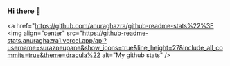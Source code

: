 ### Hi there 👋

<!--
**surazneupane/surazneupane** is a ✨ _special_ ✨ repository because its `README.md` (this file) appears on your GitHub profile.

Here are some ideas to get you started:

- 🔭 I’m currently working on ...
- 🌱 I’m currently learning ...
- 👯 I’m looking to collaborate on ...
- 🤔 I’m looking for help with ...
- 💬 Ask me about ...
- 📫 How to reach me: ...
- 😄 Pronouns: ...
- ⚡ Fun fact: ...
-->


 <a href="https://github.com/anuraghazra/github-readme-stats%22%3E
  <img align="center" src="https://github-readme-stats.anuraghazra1.vercel.app/api?username=surazneupane&show_icons=true&line_height=27&include_all_commits=true&theme=dracula%22 alt="My github stats" />
  </a>
